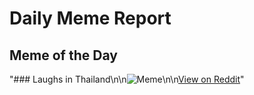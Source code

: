 # Daily Meme Report

## Meme of the Day
"### Laughs in Thailand\n\n![Meme](https://i.redd.it/l6sg5zert5oe1.png)\n\n[View on Reddit](https://redd.it/1j97c8p)"
